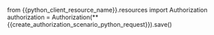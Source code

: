 from {{python_client_resource_name}}.resources import Authorization
authorization = Authorization(**{{create_authorization_scenario_python_request}}).save()
